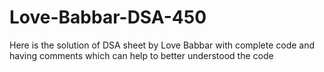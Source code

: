 # Love-Babbar-DSA-450

Here is the solution of DSA sheet by Love Babbar with complete code and having comments which can help to better understood the code
